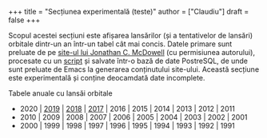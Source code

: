 +++
title = "Secțiunea experimentală (teste)"
author = ["Claudiu"]
draft = false
+++

Scopul acestei secțiuni este afișarea lansărilor (și a tentativelor de lansări) orbitale dintr-un an într-un tabel cât mai concis. Datele primare sunt preluate de pe [site-ul lui Jonathan C. McDowell](https://planet4589.org/space/) (cu permisiunea autorului), procesate cu un [script](https://github.com/ctanas/lvsat%5Fpy2sql) și salvate într-o bază de date PostreSQL, de unde sunt preluate de Emacs la generarea conținutului site-ului. Această secțiune este experimentală și conține deocamdată date incomplete.

Tabele anuale cu lansăi orbitale

-   2020 | [2019](/t/l2019) | [2018](/t/l2018) | [2017](/t/l2017) | 2016 | 2015 | 2014 | 2013 | 2012 | 2011
-   2010 | 2009 | 2008 | 2007 | 2006 | 2005 | 2004 | 2003 | 2002 | 2001
-   2000 | 1999 | 1998 | 1997 | 1996 | 1995 | 1994 | 1993 | 1992 | 1991